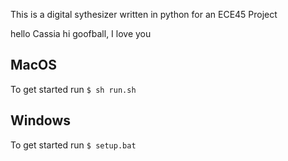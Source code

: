 This is a digital sythesizer written in python for an ECE45 Project

hello Cassia
hi goofball, I love you

MacOS
-------
To get started run `$ sh run.sh` 

Windows
--------
To get started run `$ setup.bat`